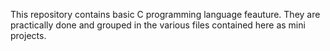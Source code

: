 This repository contains basic C programming language feauture. They are practically done and grouped in the various files contained here as mini projects. 

